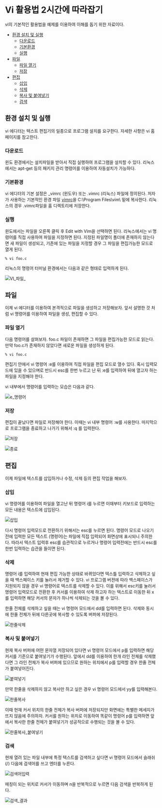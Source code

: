 # Vi 활용법 2시간에 따라잡기

vi의 기본적인 활용법을 예제를 이용하여 이해를 돕기 위한 자료이다.

  * [환경 설치 및 실행](#환경-설치-및-실행)
    + [다운로드](#다운로드)
    + [기본환경](#기본환경)
    + [실행](#실행)
  * [파일](#파일)
    + [파일 열기](#파일-열기)
    + [저장](#저장)
  * [편집](#편집)
    + [삽입](#삽입)
    + [삭제](#삭제)
    + [복사 및 붙여넣기](#복사-및-붙여넣기)
    + [검색](#검색)
    

## 환경 설치 및 실행

vi 에디터는 텍스트 편집기의 일종으로 프로그램 설치를 요구한다. 자세한 사항은 vi 홈페이지를 참고한다.

### 다운로드

윈도 환경에서는 설치파일을 받아서 직접 실행하여 프로그램을 설치할 수 있다. 리눅스에서는 apt-get 등의 패키지 관리 명령어를 이용하여 자동설치가 가능하다. 

### 기본환경

vi 에디터의 기본 설정은 \_vimrc (윈도우) 또는 .vimrc (리눅스) 파일에 정의된다. 저자가 사용하는 기본적인 환경 파일 [vimrc](./vimrc/_vimrc)을 C:\Program Files\vim\ 밑에 복사한다. 리눅스의 경우 .vimrc파일을 홈 디렉토리에 저장한다. 

### 실행

윈도에서는 파일을 오른쪽 클릭 후 Edit with Vim을 선택하면 된다. 리눅스에서는 vi 명령어를 직접 사용하여 파일을 지정하면 된다. 지정된 파일명이 폴더에 존재하지 않는다면 새 파일이 생성되고, 기존에 있는 파일을 지정할 경우 그 파일을 편집가능한 모드로 열게 된다.

``` shell
% vi foo.c
```

리눅스의 명령어 터미널 환경에서는 다음과 같은 형태로 입력하게 된다.

![VI_파일_](./images/2_vi_open.png)

## 파일

이제 vi 에디터를 이용하여 본격적으로 파일을 생성하고 저장해보자. 앞서 설명한 것 처럼 vi 명령어를 이용하여 파일을 생성, 편집할 수 있다.

### 파일 열기 

 다음 명령어를 살펴보자. foo.c 파일이 존재하면 그 파일을 편집가능한 모드로 읽는다. 만약 foo.c가 존재하지 않았다면 새로운 파일을 생성하게 된다.

``` shell
% vi foo.c
```

편집기 안에서 vi 명령어  :e를 이용하여 직접 파일을 편집 모드로 열수 있다. 혹시 입력모드에 있을 수 있으며로 반드시 esc를 한번 누르고 난 뒤 :e를 입력하여 뒤에 열고자 하는 파일을 지정해야 한다.

vi 내부에서 명령어를 입력하는 모습은 다음과 같다.

![e_명령어](./images/3_vi_e_open.png)

### 저장

편집이 끝났다면 파일로 저장해야 한다. 이때는 vi 내부 명령어 :w를 사용한다. 마지막으로 프로그램을 종료하고 나가기 위해서 :q 를 입력한다.

![저장](./images/4_vi_w_write.png)

![종료](./images/5_vi_q_quit.png)

## 편집

이제 파일에 텍스트를 삽입하거나 수정, 삭제 등의 편집 작업을 해보자.

### 삽입

vi 명령어를 이용하여 파일을 열고난 뒤 명령어 i를 누르면 이때부터 키보드로 입력하는 모든 내용은 텍스트에 삽입된다. 

![삽입](./images/6_vi_i_insert.png)

다시 명령어 입력모드로 전환하기 위해서는 esc를 누르면 된다. 명령어 모드로 나오기 전에 입력한 모든 텍스트 (명령어)는 파일에 직접 입력되어 화면상에 표시되니 주의한다. 따라서 텍스트 입력후 esc를 습관적으로 누르거나 명령어 입력전에는 반드시 esc를 한번 입력하는 습관을 들이면 된다.

### 삭제

명령어 i를 입력하여 현재 편집 가능한 상태로 바뀌었다면 텍스틀 입력하고 삭제하고 싶을 때 백스페이스 키를 눌러서 제거할 수 있다. vi 프로그램 버젼에 따라 백스페이스가 지원되지 않을 경우 vi 명령어로 텍스트를 삭제할 수 있다. 이를 위해서 esc키를 눌러서 명령어 입력모드로 전환한 후 커서를 이용하여 삭제 하고자 하는 텍스트로 이동한 뒤 x를 입력하면 해당 커서의 문자가 하나씩 삭제되는 것을 볼 수 있다.

한줄 전체를 삭제하고 싶을 때는 vi 명령어 모드에서 dd를 입력하면 된다. 삭제와 동시에 한줄 전체가 뒤에 다른곳에 복사할 수 있도록 버퍼에 저장된다.

![한줄삭제](./images/7_vi_dd.png)

### 복사 및 붙여넣기

현재 복사 버퍼에 어떤 문자열 저장되어 있다면 vi 명령어 모드에서 p를 입력하면 해당 커서를 기준으로 붙여넣기가 수행된다. 앞에서 dd를 이용하여 한개 라인 전체를 삭제했다면 그 라인 전체가 복사 버퍼에 있으므로 원하는 위치에서 p를 입력할 경우 한줄 전체가 붙여넣어진다. 

![붙여넣기](./images/8_vi_p.png)

만약 한줄을 삭제하지 않고 복사만 하고 싶은 경우 vi 명령어 모드에서 yy를 입력해본다. 

![한줄복사](./images/9_vi_yy.png)

이때 현재 커서 위치의 한줄 전체가 복사 버퍼에 저장되지만 화면에는 특별한 메세지가 뜨지 않음에 주의하자. 커서를 원하는 위치로 이동하여 똑같이 명령어 p를 입력하면 앞에서 복사한 한줄 전체가 붙여넣기가 성공적으로 수행되는 것을 볼 수 있다. 

![한줄복사_붙여넣기](./images/10_vi_yy_p.png)

### 검색

현재 열려 있는 파일 내부에 특정 텍스트를 검색하고 싶다면 vi 명령어 모드에서 슬래쉬 (/) 다음에 검색어를 쓰고 엔터를 누른다. 

![검색어입력](./images/11_vi_search.png)

매칭이 되는 위치로 커서가 이동하며 n을 반복적으로 누르면 다음 검색을 반복하게 된다. 

![검색_결과](./images/12_vi_search_hi.png)


